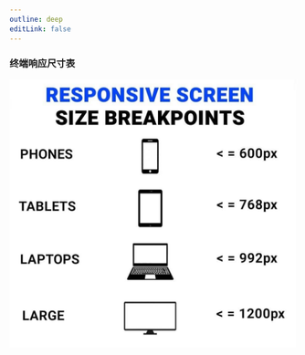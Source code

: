 ```yaml
---
outline: deep
editLink: false
---
```


### 终端响应尺寸表

![git提交规范](/frontend/engineering/example/terminalSize.jpg)
